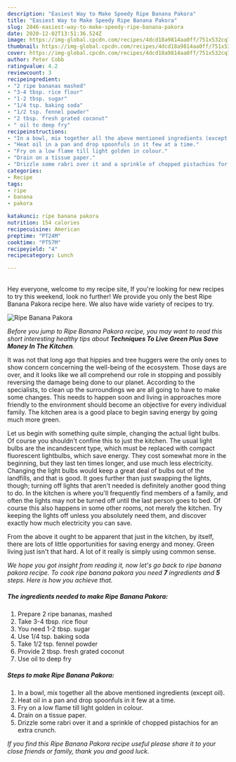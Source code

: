 ```yaml
---
description: "Easiest Way to Make Speedy Ripe Banana Pakora"
title: "Easiest Way to Make Speedy Ripe Banana Pakora"
slug: 2846-easiest-way-to-make-speedy-ripe-banana-pakora
date: 2020-12-02T13:51:36.524Z
image: https://img-global.cpcdn.com/recipes/4dcd18a9814aa0ff/751x532cq70/ripe-banana-pakora-recipe-main-photo.jpg
thumbnail: https://img-global.cpcdn.com/recipes/4dcd18a9814aa0ff/751x532cq70/ripe-banana-pakora-recipe-main-photo.jpg
cover: https://img-global.cpcdn.com/recipes/4dcd18a9814aa0ff/751x532cq70/ripe-banana-pakora-recipe-main-photo.jpg
author: Peter Cobb
ratingvalue: 4.2
reviewcount: 3
recipeingredient:
- "2 ripe bananas mashed"
- "3-4 tbsp. rice flour"
- "1-2 tbsp. sugar"
- "1/4 tsp. baking soda"
- "1/2 tsp. fennel powder"
- "2 tbsp. fresh grated coconut"
- " oil to deep fry"
recipeinstructions:
- "In a bowl, mix together all the above mentioned ingredients (except oil)."
- "Heat oil in a pan and drop spoonfuls in it few at a time."
- "Fry on a low flame till light golden in colour."
- "Drain on a tissue paper."
- "Drizzle some rabri over it and a sprinkle of chopped pistachios for an extra crunch."
categories:
- Recipe
tags:
- ripe
- banana
- pakora

katakunci: ripe banana pakora 
nutrition: 154 calories
recipecuisine: American
preptime: "PT24M"
cooktime: "PT57M"
recipeyield: "4"
recipecategory: Lunch

---
```

<br>
Hey everyone, welcome to my recipe site, If you're looking for new recipes to try this weekend, look no further! We provide you only the best Ripe Banana Pakora recipe here. We also have wide variety of recipes to try.
<br>


![Ripe Banana Pakora](https://img-global.cpcdn.com/recipes/4dcd18a9814aa0ff/751x532cq70/ripe-banana-pakora-recipe-main-photo.jpg)

<i>Before you jump to Ripe Banana Pakora recipe, you may want to read this short interesting healthy tips about 
<strong>Techniques To Live Green Plus Save Money In The Kitchen</strong>.</i>
</br>

It was not that long ago that hippies and tree huggers were the only ones to show concern concerning the well-being of the ecosystem. Those days are over, and it looks like we all comprehend our role in stopping and possibly reversing the damage being done to our planet. According to the specialists, to clean up the surroundings we are all going to have to make some changes. This needs to happen soon and living in approaches more friendly to the environment should become an objective for every individual family. The kitchen area is a good place to begin saving energy by going much more green.

Let us begin with something quite simple, changing the actual light bulbs. Of course you shouldn't confine this to just the kitchen. The usual light bulbs are the incandescent type, which must be replaced with compact fluorescent lightbulbs, which save energy. They cost somewhat more in the beginning, but they last ten times longer, and use much less electricity. Changing the light bulbs would keep a great deal of bulbs out of the landfills, and that is good. It goes further than just swapping the lights, though; turning off lights that aren't needed is definitely another good thing to do. In the kitchen is where you'll frequently find members of a family, and often the lights may not be turned off until the last person goes to bed. Of course this also happens in some other rooms, not merely the kitchen. Try keeping the lights off unless you absolutely need them, and discover exactly how much electricity you can save.

From the above it ought to be apparent that just in the kitchen, by itself, there are lots of little opportunities for saving energy and money. Green living just isn't that hard. A lot of it really is simply using common sense.


<i>We hope you got insight from reading it, now let's go back to ripe banana pakora recipe. To cook ripe banana pakora you need <strong>7</strong> ingredients and <strong>5</strong> steps. Here is how you achieve that.
</i>

##### The ingredients needed to make Ripe Banana Pakora:

1. Prepare 2 ripe bananas, mashed
1. Take 3-4 tbsp. rice flour
1. You need 1-2 tbsp. sugar
1. Use 1/4 tsp. baking soda
1. Take 1/2 tsp. fennel powder
1. Provide 2 tbsp. fresh grated coconut
1. Use  oil to deep fry


##### Steps to make Ripe Banana Pakora:

1. In a bowl, mix together all the above mentioned ingredients (except oil).
1. Heat oil in a pan and drop spoonfuls in it few at a time.
1. Fry on a low flame till light golden in colour.
1. Drain on a tissue paper.
1. Drizzle some rabri over it and a sprinkle of chopped pistachios for an extra crunch.


<i>If you find this Ripe Banana Pakora recipe useful please share it to your close friends or family, thank you and good luck.</i>
